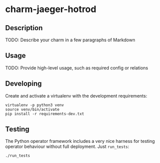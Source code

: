 # charm-jaeger-hotrod

## Description

TODO: Describe your charm in a few paragraphs of Markdown

## Usage

TODO: Provide high-level usage, such as required config or relations


## Developing

Create and activate a virtualenv with the development requirements:

    virtualenv -p python3 venv
    source venv/bin/activate
    pip install -r requirements-dev.txt

## Testing

The Python operator framework includes a very nice harness for testing
operator behaviour without full deployment. Just `run_tests`:

    ./run_tests

